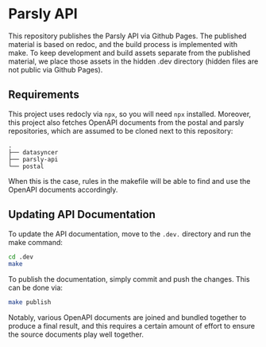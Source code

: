 
# Parsly API

This repository publishes the Parsly API via Github Pages. The published
material is based on redoc, and the build process is implemented with make.
To keep development and build assets separate from the published material,
we place those assets in the hidden .dev directory (hidden files are not
public via Github Pages).

## Requirements

This project uses redocly via `npx`, so you will need `npx` installed. Moreover, this project also fetches OpenAPI documents from the postal and parsly repositories, which are assumed to be cloned next to this repository:

```
.
├── datasyncer
├── parsly-api
└── postal
```

When this is the case, rules in the makefile will be able to find and use the OpenAPI documents accordingly.

## Updating API Documentation

To update the API documentation, move to the `.dev.` directory and run the make command:

```sh
cd .dev
make
```

To publish the documentation, simply commit and push the changes. This can be done via:

```sh
make publish
```

Notably, various OpenAPI documents are joined and bundled together to produce a final result, and this requires a certain amount of effort to ensure the source documents play well together.

